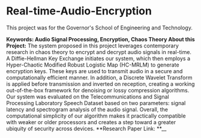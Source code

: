 # Real-time-Audio-Encryption 
This project was for the Governor's School of Engineering and Technology. 

**Keywords**__: Audio Signal Processing, Encryption, Chaos Theory 
**About this Project:**__
The system proposed in this project leverages contemporary research in chaos theory to encrypt and decrypt audio signals in real-time. A Diffie-Hellman Key Exchange initiates our system, which then employs a Hyper-Chaotic Modified Robust Logistic Map (HC-MRLM) to generate encryption keys. These keys are used to transmit audio in a secure and computationally efficient manner. In addition, a Discrete Wavelet Transform is applied before transmission and inverted on reception, creating a working out-of-the-box framework for denoising or lossy compression algorithms. Our system was evaluated on the Telecommunications and Signal Processing Laboratory Speech Dataset based on two parameters: signal latency and spectrogram analysis of the audio signal. Overall, the computational simplicity of our algorithm makes it practically compatible with weaker or older processors and creates a step toward a greater ubiquity of security across devices.
**Research Paper Link: **__
